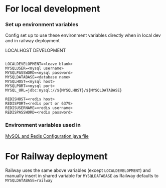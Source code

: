 # For local development
### Set up environment variables
Config set up to use these environment variables directly when in local dev and in railway deployment

LOCALHOST DEVELOPMENT
```

LOCALDEVELOPMENT=<leave blank>
MYSQLUSER=<mysql username>
MYSQLPASSWORD=<mysql password>
MYSQLDATABASE=<database name>
MYSQLHOST=<mysql host>
MYSQLPORT=<mysql port>
MYSQL_URL=jdbc:mysql://${MYSQLHOST}/${MYSQLDATABASE}

REDISHOST=<redis host>
REDISPORT=<redis port or 6379>
REDISUSERNAME=<redis username>
REDISPASSWORD=<redis password>
```
### Environment variables used in
[MySQL and Redis Configuration java file](https://github.com/Raynerenyar/paf_assessment/blob/main/src/main/java/assessment/config/Config.java)

# For Railway deployment
Railway uses the same above variables (except `LOCALDEVELOPMENT`) and manually insert in shared variable for `MYSQLDATABASE` as Railway defaults to `MYSQLDATABASE=railway`